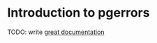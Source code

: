 # Introduction to pgerrors

TODO: write [great documentation](http://jacobian.org/writing/what-to-write/)

